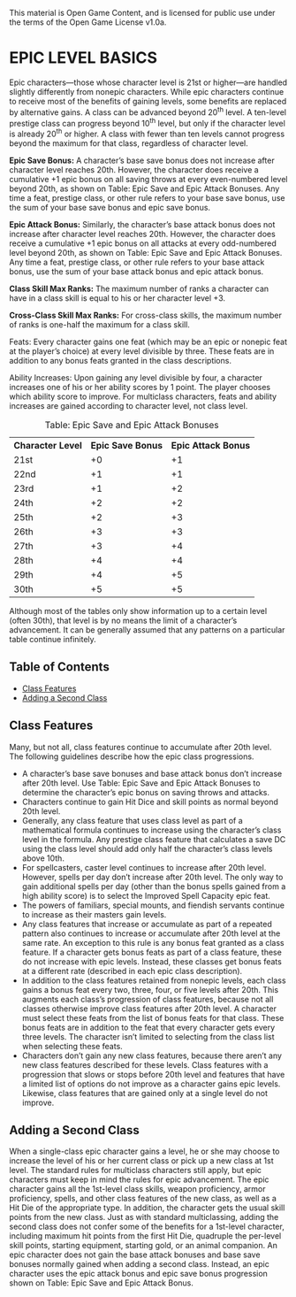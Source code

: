 This material is Open Game Content, and is licensed for public use under the terms of the Open Game License v1.0a.

# EPIC LEVEL BASICS

Epic characters—those whose character level is 21st or higher—are handled slightly differently from nonepic characters. While epic characters continue to receive most of the benefits of gaining levels, some benefits are replaced by alternative gains. A class can be advanced beyond 20<sup>th</sup> level. A ten-level prestige class can progress beyond 10<sup>th</sup> level, but only if the character level is already 20<sup>th</sup> or higher. A class with fewer than ten levels cannot progress beyond the maximum for that class, regardless of character level.

**Epic Save Bonus:** A character’s base save bonus does not increase after character level reaches 20th. However, the character does receive a cumulative +1 epic bonus on all saving throws at every even-numbered level beyond 20th, as shown on Table: Epic Save and Epic Attack Bonuses. Any time a feat, prestige class, or other rule refers to your base save bonus, use the sum of your base save bonus and epic save bonus.

**Epic Attack Bonus:** Similarly, the character’s base attack bonus does not increase after character level reaches 20th. However, the character does receive a cumulative +1 epic bonus on all attacks at every odd-numbered level beyond 20th, as shown on Table: Epic Save and Epic Attack Bonuses. Any time a feat, prestige class, or other rule refers to your base attack bonus, use the sum of your base attack bonus and epic attack bonus.

**Class Skill Max Ranks:** The maximum number of ranks a character can have in a class skill is equal to his or her character level +3.

**Cross-Class Skill Max Ranks:** For cross-class skills, the maximum number of ranks is one-half the maximum for a class skill.

Feats: Every character gains one feat (which may be an epic or nonepic feat at the player’s choice) at every level divisible by three. These feats are in addition to any bonus feats granted in the class descriptions.

Ability Increases: Upon gaining any level divisible by four, a character increases one of his or her ability scores by 1 point. The player chooses which ability score to improve. For multiclass characters, feats and ability increases are gained according to character level, not class level.

<table class="half-width-table"><caption>Table: Epic Save and Epic Attack Bonuses</caption><tbody><tr><th>Character Level</th><th>Epic Save Bonus</th><th>Epic Attack Bonus</th></tr><tr><td>21st</td><td>+0</td><td>+1</td></tr><tr><td>22nd</td><td>+1</td><td>+1</td></tr><tr><td>23rd</td><td>+1</td><td>+2</td></tr><tr><td>24th</td><td>+2</td><td>+2</td></tr><tr><td>25th</td><td>+2</td><td>+3</td></tr><tr><td>26th</td><td>+3</td><td>+3</td></tr><tr><td>27th</td><td>+3</td><td>+4</td></tr><tr><td>28th</td><td>+4</td><td>+4</td></tr><tr><td>29th</td><td>+4</td><td>+5</td></tr><tr><td>30th</td><td>+5</td><td>+5</td></tr></tbody></table>

Although most of the tables only show information up to a certain level (often 30th), that level is by no means the limit of a character’s advancement. It can be generally assumed that any patterns on a particular table continue infinitely.

## Table of Contents

- [Class Features](#class-features)
- [Adding a Second Class](#adding-a-second-class)

## Class Features

Many, but not all, class features continue to accumulate after 20th level. The following guidelines describe how the epic class progressions.

- A character’s base save bonuses and base attack bonus don’t increase after 20th level. Use Table: Epic Save and Epic Attack Bonuses to determine the character’s epic bonus on saving throws and attacks.
- Characters continue to gain Hit Dice and skill points as normal beyond 20th level.
- Generally, any class feature that uses class level as part of a mathematical formula continues to increase using the character’s class level in the formula. Any prestige class feature that calculates a save DC using the class level should add only half the character’s class levels above 10th.
- For spellcasters, caster level continues to increase after 20th level. However, spells per day don’t increase after 20th level. The only way to gain additional spells per day (other than the bonus spells gained from a high ability score) is to select the Improved Spell Capacity epic feat.
- The powers of familiars, special mounts, and fiendish servants continue to increase as their masters gain levels.
- Any class features that increase or accumulate as part of a repeated pattern also continues to increase or accumulate after 20th level at the same rate. An exception to this rule is any bonus feat granted as a class feature. If a character gets bonus feats as part of a class feature, these do not increase with epic levels. Instead, these classes get bonus feats at a different rate (described in each epic class description).
- In addition to the class features retained from nonepic levels, each class gains a bonus feat every two, three, four, or five levels after 20th. This augments each class’s progression of class features, because not all classes otherwise improve class features after 20th level. A character must select these feats from the list of bonus feats for that class. These bonus feats are in addition to the feat that every character gets every three levels. The character isn’t limited to selecting from the class list when selecting these feats.
- Characters don’t gain any new class features, because there aren’t any new class features described for these levels. Class features with a progression that slows or stops before 20th level and features that have a limited list of options do not improve as a character gains epic levels. Likewise, class features that are gained only at a single level do not improve.

## Adding a Second Class

When a single-class epic character gains a level, he or she may choose to increase the level of his or her current class or pick up a new class at 1st level. The standard rules for multiclass characters still apply, but epic characters must keep in mind the rules for epic advancement. The epic character gains all the 1st-level class skills, weapon proficiency, armor proficiency, spells, and other class features of the new class, as well as a Hit Die of the appropriate type. In addition, the character gets the usual skill points from the new class. Just as with standard multiclassing, adding the second class does not confer some of the benefits for a 1st-level character, including maximum hit points from the first Hit Die, quadruple the per-level skill points, starting equipment, starting gold, or an animal companion. An epic character does not gain the base attack bonuses and base save bonuses normally gained when adding a second class. Instead, an epic character uses the epic attack bonus and epic save bonus progression shown on Table: Epic Save and Epic Attack Bonus.
